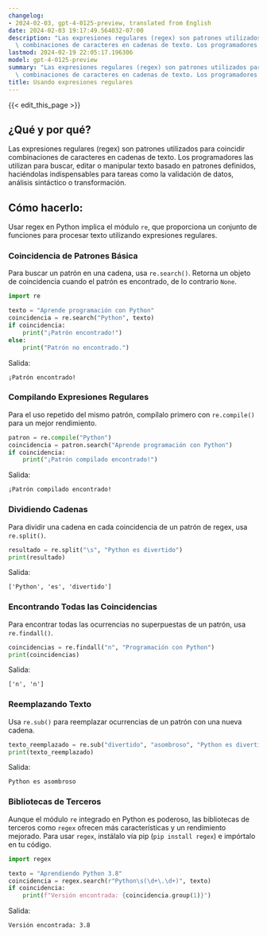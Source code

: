 ```yaml
---
changelog:
- 2024-02-03, gpt-4-0125-preview, translated from English
date: 2024-02-03 19:17:49.564032-07:00
description: "Las expresiones regulares (regex) son patrones utilizados para coincidir\
  \ combinaciones de caracteres en cadenas de texto. Los programadores las utilizan\u2026"
lastmod: 2024-02-19 22:05:17.196306
model: gpt-4-0125-preview
summary: "Las expresiones regulares (regex) son patrones utilizados para coincidir\
  \ combinaciones de caracteres en cadenas de texto. Los programadores las utilizan\u2026"
title: Usando expresiones regulares
---
```


{{< edit_this_page >}}

## ¿Qué y por qué?
Las expresiones regulares (regex) son patrones utilizados para coincidir combinaciones de caracteres en cadenas de texto. Los programadores las utilizan para buscar, editar o manipular texto basado en patrones definidos, haciéndolas indispensables para tareas como la validación de datos, análisis sintáctico o transformación.

## Cómo hacerlo:
Usar regex en Python implica el módulo `re`, que proporciona un conjunto de funciones para procesar texto utilizando expresiones regulares.

### Coincidencia de Patrones Básica
Para buscar un patrón en una cadena, usa `re.search()`. Retorna un objeto de coincidencia cuando el patrón es encontrado, de lo contrario `None`.
```python
import re

texto = "Aprende programación con Python"
coincidencia = re.search("Python", texto)
if coincidencia:
    print("¡Patrón encontrado!")
else:
    print("Patrón no encontrado.")
```
Salida:
```
¡Patrón encontrado!
```

### Compilando Expresiones Regulares
Para el uso repetido del mismo patrón, compílalo primero con `re.compile()` para un mejor rendimiento.
```python
patron = re.compile("Python")
coincidencia = patron.search("Aprende programación con Python")
if coincidencia:
    print("¡Patrón compilado encontrado!")
```
Salida:
```
¡Patrón compilado encontrado!
```

### Dividiendo Cadenas
Para dividir una cadena en cada coincidencia de un patrón de regex, usa `re.split()`.
```python
resultado = re.split("\s", "Python es divertido")
print(resultado)
```
Salida:
```
['Python', 'es', 'divertido']
```

### Encontrando Todas las Coincidencias
Para encontrar todas las ocurrencias no superpuestas de un patrón, usa `re.findall()`.
```python
coincidencias = re.findall("n", "Programación con Python")
print(coincidencias)
```
Salida:
```
['n', 'n']
```

### Reemplazando Texto
Usa `re.sub()` para reemplazar ocurrencias de un patrón con una nueva cadena.
```python
texto_reemplazado = re.sub("divertido", "asombroso", "Python es divertido")
print(texto_reemplazado)
```
Salida:
```
Python es asombroso
```

### Bibliotecas de Terceros
Aunque el módulo `re` integrado en Python es poderoso, las bibliotecas de terceros como `regex` ofrecen más características y un rendimiento mejorado. Para usar `regex`, instálalo vía pip (`pip install regex`) e impórtalo en tu código.

```python
import regex

texto = "Aprendiendo Python 3.8"
coincidencia = regex.search(r"Python\s(\d+\.\d+)", texto)
if coincidencia:
    print(f"Versión encontrada: {coincidencia.group(1)}")
```
Salida:
```
Versión encontrada: 3.8
```
